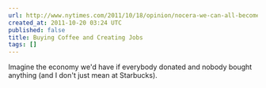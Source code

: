 ```yaml
---
url: http://www.nytimes.com/2011/10/18/opinion/nocera-we-can-all-become-job-creators.html
created_at: 2011-10-20 03:24 UTC
published: false
title: Buying Coffee and Creating Jobs
tags: []
---
```


Imagine the economy we'd have if everybody donated and nobody bought anything (and I don't just mean at Starbucks).
